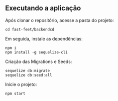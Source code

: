 ## Executando a aplicação

Após clonar o repositório, acesse a pasta do projeto:

    cd fast-feet/backendcd 

Em seguida, instale as dependências:

    npm i
    npm install -g sequelize-cli

Criação das Migrations e Seeds:

    sequelize db:migrate
    sequelize db:seed:all

Inicie o projeto:

    npm start
